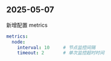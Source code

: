 ## 2025-05-07

新增配置 metrics

```yaml
metrics:  
  node:
    interval: 10     # 节点监控间隔
    timeout: 2       # 单次监控超时时间
```